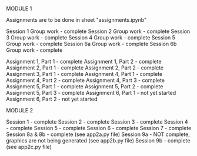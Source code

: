 MODULE 1

Assignments are to be done in sheet "assignments.ipynb"

Session 1 Group work - complete
Session 2 Group work - complete
Session 3 Group work - complete
Session 4 Group work - complete
Session 5 Group work - complete
Session 6a Group work - complete
Session 6b Group work - complete

Assignment 1, Part 1 - complete
Assignment 1, Part 2 - complete
Assignment 2, Part 1 - complete
Assignment 2, Part 2 - complete
Assignment 3, Part 1 - complete
Assignment 4, Part 1 - complete
Assignment 4, Part 2 - complete
Assignment 4, Part 3 - complete
Assignment 5, Part 1 - complete
Assignment 5, Part 2 - complete
Assignment 5, Part 3 - complete
Assignment 6, Part 1 - not yet started
Assignment 6, Part 2 - not yet started


MODULE 2

Session 1 - complete
Session 2 - complete
Session 3 - complete
Session 4 - complete
Session 5 - complete
Session 6 - complete
Session 7 - complete
Session 8a & 8b - complete (see app2a.py file)
Session 9a - NOT complete, graphics are not being generated (see app2b.py file)
Session 9b - complete (see app2c.py file)